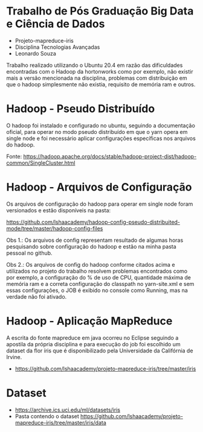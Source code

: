# Trabalho de Pós Graduação Big Data e Ciência de Dados  
- Projeto-mapreduce-iris
- Disciplina Tecnologias Avançadas
- Leonardo Souza

Trabalho realizado utilizando o Ubuntu 20.4 em razão das dificuldades encontradas com o Hadoop da hortonworks como por exemplo, não existir mais a versão mencionada na disciplina, problemas com distribuição em que o hadoop simplesmente não existia, requisito de memória ram e outros.

# Hadoop - Pseudo Distribuído
O hadoop foi instalado e configurado no ubuntu, seguindo a documentação oficial, para operar no modo pseudo distribuído em que o yarn opera em single node e foi necessário aplicar configurações específicas nos arquivos do hadoop. 

Fonte: https://hadoop.apache.org/docs/stable/hadoop-project-dist/hadoop-common/SingleCluster.html

# Hadoop - Arquivos de Configuração
Os arquivos de configuração do hadoop para operar em single node foram versionados e estão disponíveis na pasta:

https://github.com/lshaacademy/hadoop-config-pseudo-distribuited-mode/tree/master/hadoop-config-files

Obs 1.: Os arquivos de config representam resultado de algumas horas pesquisando sobre configuração do hadoop e estão na minha pasta pessoal no github. 

Obs 2.:  Os arquivos de config do hadoop conforme citados acima e utilizados no projeto do trabalho resolvem problemas encontrados como por exemplo, a configuração
do % de uso de CPU, quantidade máxima de memória ram e a correta configuração do classpath no yarn-site.xml e sem essas configurações, o JOB é exibido no console como Running, mas na verdade não foi ativado.

# Hadoop - Aplicação MapReduce
A escrita do fonte mapreduce em java ocorreu no  Eclipse seguindo a apostila da própria disciplina e para execução do job foi escolhido um dataset da flor íris que é disponibilizado pela Universidade da Califórnia de Irvine.


- https://github.com/lshaacademy/projeto-mapreduce-iris/tree/master/iris


# Dataset
- https://archive.ics.uci.edu/ml/datasets/iris
- Pasta contendo o dataset https://github.com/lshaacademy/projeto-mapreduce-iris/tree/master/iris/data
